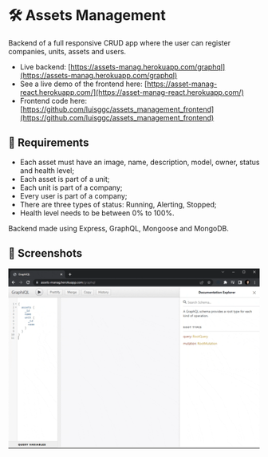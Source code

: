 # 🛠️ Assets Management

Backend of a full responsive CRUD app where the user can register companies, units, assets and users.

- Live backend: [https://assets-manag.herokuapp.com/graphql](https://assets-manag.herokuapp.com/graphql)
- See a live demo of the frontend here: [https://asset-manag-react.herokuapp.com/](https://asset-manag-react.herokuapp.com/)
- Frontend code here: [https://github.com/luisggc/assets_management_frontend](https://github.com/luisggc/assets_management_frontend)

## 🎯 Requirements

- Each asset must have an image, name, description, model, owner, status and health level;
- Each asset is part of a unit;
- Each unit is part of a company;
- Every user is part of a company;
- There are three types of status: Running, Alerting, Stopped;
- Health level needs to be between 0% to 100%.

Backend made using Express, GraphQL, Mongoose and MongoDB.

## 📌 Screenshots

![graphiQL](graphiQL.gif)